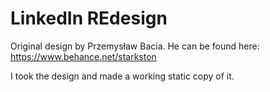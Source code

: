 # LinkedIn REdesign

Original design by Przemysław Bacia. He can be found here: https://www.behance.net/starkston

I took the design and made a working static copy of it.
